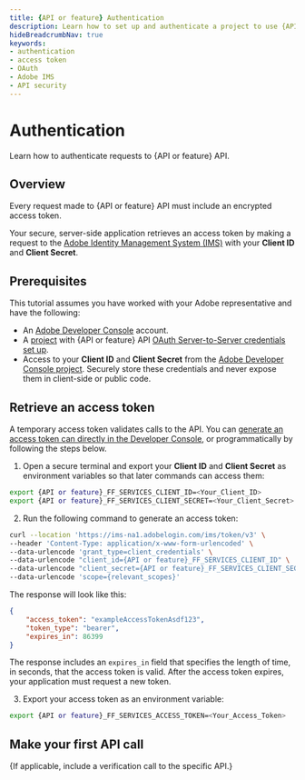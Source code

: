 ```yaml
---
title: {API or feature} Authentication
description: Learn how to set up and authenticate a project to use {API or feature} API.
hideBreadcrumbNav: true
keywords:
- authentication
- access token
- OAuth
- Adobe IMS
- API security
---
```

# Authentication

Learn how to authenticate requests to {API or feature} API.

## Overview

Every request made to {API or feature} API must include an encrypted access token.

Your secure, server-side application retrieves an access token by making a request to the [Adobe Identity Management System (IMS)][1] with your **Client ID** and **Client Secret**.

## Prerequisites

This tutorial assumes you have worked with your Adobe representative and have the following:

- An [Adobe Developer Console][2] account.
- A [project][3] with {API or feature} API [OAuth Server-to-Server credentials set up][4].
- Access to your **Client ID** and **Client Secret** from the [Adobe Developer Console project][5]. Securely store these credentials and never expose them in client-side or public code.

## Retrieve an access token

A temporary access token validates calls to the API. You can [generate an access token can directly in the Developer Console][8], or programmatically by following the steps below.

1. Open a secure terminal and export your **Client ID** and **Client Secret** as environment variables so that later commands can access them:

  ```bash
  export {API or feature}_FF_SERVICES_CLIENT_ID=<Your_Client_ID>
  export {API or feature}_FF_SERVICES_CLIENT_SECRET=<Your_Client_Secret>
  ```

2. Run the following command to generate an access token:

  ```bash
  curl --location 'https://ims-na1.adobelogin.com/ims/token/v3' \
  --header 'Content-Type: application/x-www-form-urlencoded' \
  --data-urlencode 'grant_type=client_credentials' \
  --data-urlencode "client_id={API or feature}_FF_SERVICES_CLIENT_ID" \
  --data-urlencode "client_secret={API or feature}_FF_SERVICES_CLIENT_SECRET" \
  --data-urlencode 'scope={relevant_scopes}'
  ```

  The response will look like this:

  ```json
  {
      "access_token": "exampleAccessTokenAsdf123",
      "token_type": "bearer",
      "expires_in": 86399
  }
  ```

  The response includes an `expires_in` field that specifies the length of time, in seconds, that the access token is valid. After the access token expires, your application must request a new token.

3. Export your access token as an environment variable:

  ```bash
  export {API or feature}_FF_SERVICES_ACCESS_TOKEN=<Your_Access_Token>
  ```

## Make your first API call

{If applicable, include a verification call to the specific API.}

<!-- Links -->
[1]: https://www.adobe.com/content/dam/cc/en/trust-center/ungated/whitepapers/corporate/adobe-identity-management-services-security-overview.pdf
[2]: https://developer.adobe.com/
[3]: https://developer.adobe.com/developer-console/docs/guides/projects/projects-empty/
[4]: https://developer.adobe.com/developer-console/docs/guides/services/services-add-api-oauth-s2s/
[5]: https://developer.adobe.com/developer-console/docs/guides/services/services-add-api-oauth-s2s/#api-overview
[8]: https://developer.adobe.com/developer-console/docs/guides/services/services-add-api-oauth-s2s#generate-token
